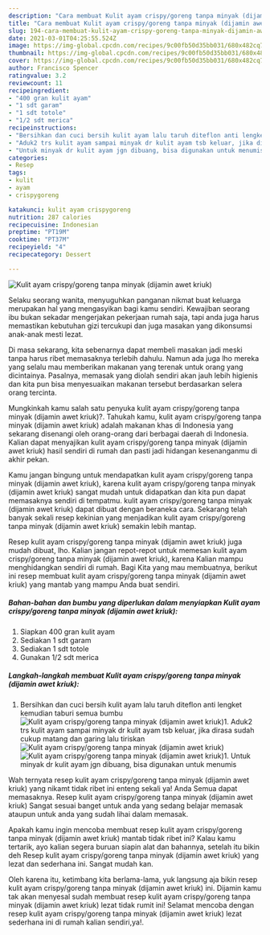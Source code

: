 ```yaml
---
description: "Cara membuat Kulit ayam crispy/goreng tanpa minyak (dijamin awet kriuk) yang nikmat Untuk Jualan"
title: "Cara membuat Kulit ayam crispy/goreng tanpa minyak (dijamin awet kriuk) yang nikmat Untuk Jualan"
slug: 194-cara-membuat-kulit-ayam-crispy-goreng-tanpa-minyak-dijamin-awet-kriuk-yang-nikmat-untuk-jualan
date: 2021-03-01T04:25:55.524Z
image: https://img-global.cpcdn.com/recipes/9c00fb50d35bb031/680x482cq70/kulit-ayam-crispygoreng-tanpa-minyak-dijamin-awet-kriuk-foto-resep-utama.jpg
thumbnail: https://img-global.cpcdn.com/recipes/9c00fb50d35bb031/680x482cq70/kulit-ayam-crispygoreng-tanpa-minyak-dijamin-awet-kriuk-foto-resep-utama.jpg
cover: https://img-global.cpcdn.com/recipes/9c00fb50d35bb031/680x482cq70/kulit-ayam-crispygoreng-tanpa-minyak-dijamin-awet-kriuk-foto-resep-utama.jpg
author: Francisco Spencer
ratingvalue: 3.2
reviewcount: 11
recipeingredient:
- "400 gran kulit ayam"
- "1 sdt garam"
- "1 sdt totole"
- "1/2 sdt merica"
recipeinstructions:
- "Bersihkan dan cuci bersih kulit ayam lalu taruh diteflon anti lengket kemudian taburi semua bumbu"
- "Aduk2 trs kulit ayam sampai minyak dr kulit ayam tsb keluar, jika dirasa sudah cukup matang dan garing lalu tiriskan"
- "Untuk minyak dr kulit ayam jgn dibuang, bisa digunakan untuk menumis"
categories:
- Resep
tags:
- kulit
- ayam
- crispygoreng

katakunci: kulit ayam crispygoreng 
nutrition: 287 calories
recipecuisine: Indonesian
preptime: "PT19M"
cooktime: "PT37M"
recipeyield: "4"
recipecategory: Dessert

---
```



![Kulit ayam crispy/goreng tanpa minyak (dijamin awet kriuk)](https://img-global.cpcdn.com/recipes/9c00fb50d35bb031/680x482cq70/kulit-ayam-crispygoreng-tanpa-minyak-dijamin-awet-kriuk-foto-resep-utama.jpg)

Selaku seorang wanita, menyuguhkan panganan nikmat buat keluarga merupakan hal yang mengasyikan bagi kamu sendiri. Kewajiban seorang ibu bukan sekadar mengerjakan pekerjaan rumah saja, tapi anda juga harus memastikan kebutuhan gizi tercukupi dan juga masakan yang dikonsumsi anak-anak mesti lezat.

Di masa  sekarang, kita sebenarnya dapat membeli masakan jadi meski tanpa harus ribet memasaknya terlebih dahulu. Namun ada juga lho mereka yang selalu mau memberikan makanan yang terenak untuk orang yang dicintainya. Pasalnya, memasak yang diolah sendiri akan jauh lebih higienis dan kita pun bisa menyesuaikan makanan tersebut berdasarkan selera orang tercinta. 



Mungkinkah kamu salah satu penyuka kulit ayam crispy/goreng tanpa minyak (dijamin awet kriuk)?. Tahukah kamu, kulit ayam crispy/goreng tanpa minyak (dijamin awet kriuk) adalah makanan khas di Indonesia yang sekarang disenangi oleh orang-orang dari berbagai daerah di Indonesia. Kalian dapat menyajikan kulit ayam crispy/goreng tanpa minyak (dijamin awet kriuk) hasil sendiri di rumah dan pasti jadi hidangan kesenanganmu di akhir pekan.

Kamu jangan bingung untuk mendapatkan kulit ayam crispy/goreng tanpa minyak (dijamin awet kriuk), karena kulit ayam crispy/goreng tanpa minyak (dijamin awet kriuk) sangat mudah untuk didapatkan dan kita pun dapat memasaknya sendiri di tempatmu. kulit ayam crispy/goreng tanpa minyak (dijamin awet kriuk) dapat dibuat dengan beraneka cara. Sekarang telah banyak sekali resep kekinian yang menjadikan kulit ayam crispy/goreng tanpa minyak (dijamin awet kriuk) semakin lebih mantap.

Resep kulit ayam crispy/goreng tanpa minyak (dijamin awet kriuk) juga mudah dibuat, lho. Kalian jangan repot-repot untuk memesan kulit ayam crispy/goreng tanpa minyak (dijamin awet kriuk), karena Kalian mampu menghidangkan sendiri di rumah. Bagi Kita yang mau membuatnya, berikut ini resep membuat kulit ayam crispy/goreng tanpa minyak (dijamin awet kriuk) yang mantab yang mampu Anda buat sendiri.

<!--inarticleads1-->

##### Bahan-bahan dan bumbu yang diperlukan dalam menyiapkan Kulit ayam crispy/goreng tanpa minyak (dijamin awet kriuk):

1. Siapkan 400 gran kulit ayam
1. Sediakan 1 sdt garam
1. Sediakan 1 sdt totole
1. Gunakan 1/2 sdt merica




<!--inarticleads2-->

##### Langkah-langkah membuat Kulit ayam crispy/goreng tanpa minyak (dijamin awet kriuk):

1. Bersihkan dan cuci bersih kulit ayam lalu taruh diteflon anti lengket kemudian taburi semua bumbu
<img src="https://img-global.cpcdn.com/steps/777183805f014e71/160x128cq70/kulit-ayam-crispygoreng-tanpa-minyak-dijamin-awet-kriuk-langkah-memasak-1-foto.jpg" alt="Kulit ayam crispy/goreng tanpa minyak (dijamin awet kriuk)">1. Aduk2 trs kulit ayam sampai minyak dr kulit ayam tsb keluar, jika dirasa sudah cukup matang dan garing lalu tiriskan
<img src="https://img-global.cpcdn.com/steps/a6a299a8dc31fb20/160x128cq70/kulit-ayam-crispygoreng-tanpa-minyak-dijamin-awet-kriuk-langkah-memasak-2-foto.jpg" alt="Kulit ayam crispy/goreng tanpa minyak (dijamin awet kriuk)"><img src="https://img-global.cpcdn.com/steps/7367b9f247f68aa9/160x128cq70/kulit-ayam-crispygoreng-tanpa-minyak-dijamin-awet-kriuk-langkah-memasak-2-foto.jpg" alt="Kulit ayam crispy/goreng tanpa minyak (dijamin awet kriuk)">1. Untuk minyak dr kulit ayam jgn dibuang, bisa digunakan untuk menumis




Wah ternyata resep kulit ayam crispy/goreng tanpa minyak (dijamin awet kriuk) yang nikamt tidak ribet ini enteng sekali ya! Anda Semua dapat memasaknya. Resep kulit ayam crispy/goreng tanpa minyak (dijamin awet kriuk) Sangat sesuai banget untuk anda yang sedang belajar memasak ataupun untuk anda yang sudah lihai dalam memasak.

Apakah kamu ingin mencoba membuat resep kulit ayam crispy/goreng tanpa minyak (dijamin awet kriuk) mantab tidak ribet ini? Kalau kamu tertarik, ayo kalian segera buruan siapin alat dan bahannya, setelah itu bikin deh Resep kulit ayam crispy/goreng tanpa minyak (dijamin awet kriuk) yang lezat dan sederhana ini. Sangat mudah kan. 

Oleh karena itu, ketimbang kita berlama-lama, yuk langsung aja bikin resep kulit ayam crispy/goreng tanpa minyak (dijamin awet kriuk) ini. Dijamin kamu tak akan menyesal sudah membuat resep kulit ayam crispy/goreng tanpa minyak (dijamin awet kriuk) lezat tidak rumit ini! Selamat mencoba dengan resep kulit ayam crispy/goreng tanpa minyak (dijamin awet kriuk) lezat sederhana ini di rumah kalian sendiri,ya!.

